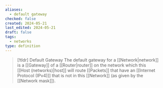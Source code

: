 ```yaml
---
aliases:
  - default gateway
checked: false
created: 2024-05-21
last_edited: 2024-05-21
draft: false
tags:
  - networks
type: definition
---
```

>[!tldr] Default Gateway
> The default gateway for a [[Network|network]] is a [[Gateway]] of a [[Router|router]] on the network which this [[Host (networks)|host]] will route [[Packets]] that have an [[Internet Protocol (IPv4)]] that is not in this [[Network]] (as given by the [[Network mask]]).

